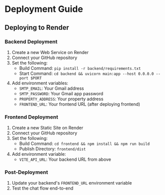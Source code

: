# Deployment Guide

## Deploying to Render

### Backend Deployment
1. Create a new Web Service on Render
2. Connect your GitHub repository
3. Set the following:
   - Build Command: `pip install -r backend/requirements.txt`
   - Start Command: `cd backend && uvicorn main:app --host 0.0.0.0 --port $PORT`
4. Add environment variables:
   - `SMTP_EMAIL`: Your Gmail address
   - `SMTP_PASSWORD`: Your Gmail app password
   - `PROPERTY_ADDRESS`: Your property address
   - `FRONTEND_URL`: Your frontend URL (after deploying frontend)

### Frontend Deployment
1. Create a new Static Site on Render
2. Connect your GitHub repository
3. Set the following:
   - Build Command: `cd frontend && npm install && npm run build`
   - Publish Directory: `frontend/dist`
4. Add environment variable:
   - `VITE_API_URL`: Your backend URL from above

### Post-Deployment
1. Update your backend's `FRONTEND_URL` environment variable
2. Test the chat flow end-to-end